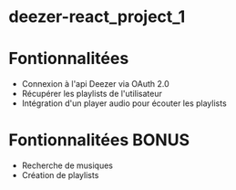   # deezer-react_project_1
  # Fontionnalitées 
  - Connexion à l'api Deezer via OAuth 2.0
  - Récupérer les playlists de l'utilisateur
  - Intégration d'un player audio pour écouter les playlists
  
  # Fontionnalitées BONUS
  - Recherche de musiques
  - Création de playlists
